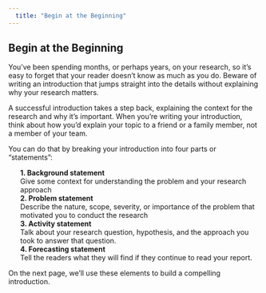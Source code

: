 ```yaml
---
  title: "Begin at the Beginning"
---
```


##  Begin at the Beginning

You’ve been spending months, or perhaps years, on your research, so it’s easy to forget that your reader doesn’t know as much as you do. Beware of writing an introduction that jumps straight into the details without explaining why your research matters.

A successful introduction takes a step back, explaining the context for the research and why it’s important. When you’re writing your introduction, think about how you’d explain your topic to a friend or a family member, not a member of your team.

You can do that by breaking your introduction into four parts or “statements”:
<br>
<ul style="list-style-type:none">
<li><b>1. Background statement</b><br>Give some context for understanding the problem and your research approach</li>

<li><b>2. Problem statement</b><br>Describe the nature, scope, severity, or importance of the problem that motivated you to conduct the research</li>

<li><b>3. Activity statement</b><br>Talk about your research question, hypothesis, and the approach you took to answer that question.</li>

<li><b>4. Forecasting statement</b><br>Tell the readers what they will find if they continue to read your report.</li>
</ul>

On the next page, we’ll use these elements to build a compelling introduction.
